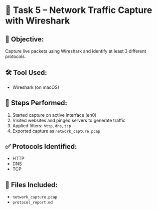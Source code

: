 # 📡 Task 5 – Network Traffic Capture with Wireshark

## 🎯 Objective:
Capture live packets using Wireshark and identify at least 3 different protocols.

## 🛠️ Tool Used:
- Wireshark (on macOS)

## 🧪 Steps Performed:
1. Started capture on active interface (en0)
2. Visited websites and pinged servers to generate traffic
3. Applied filters: `http`, `dns`, `tcp`
4. Exported capture as `network_capture.pcap`

## ✅ Protocols Identified:
- HTTP
- DNS
- TCP

## 📁 Files Included:
- `network_capture.pcap`
- `protocol_report.md`